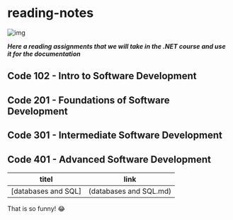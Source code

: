 # reading-notes


![img](https://chudovo.com/wp-content/uploads/2020/05/net_wallp.jpg)

***Here a reading assignments that we will take in the .NET course and use it for the documentation***

## Code 102 - Intro to Software Development


 
## Code 201 - Foundations of Software Development



## Code 301 - Intermediate Software Development



## Code 401 - Advanced Software Development


| titel  | link        |
| ---    | ----------- |
| [databases and SQL] | (databases and SQL.md)     |


That is so funny! :joy:


